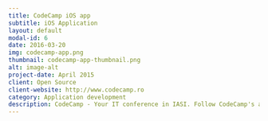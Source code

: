 ```yaml
---
title: CodeCamp iOS app
subtitle: iOS Application
layout: default
modal-id: 6
date: 2016-03-20
img: codecamp-app.png
thumbnail: codecamp-app-thumbnail.png
alt: image-alt
project-date: April 2015
client: Open Source
client-website: http://www.codecamp.ro
category: Application development
description: CodeCamp - Your IT conference in IASI. Follow CodeCamp's agenda and be notified when your favorite event is about to get started. CodeCamp is your local IT community & conference, here in Iasi, aiming for better communication among the IT people.
---
```

